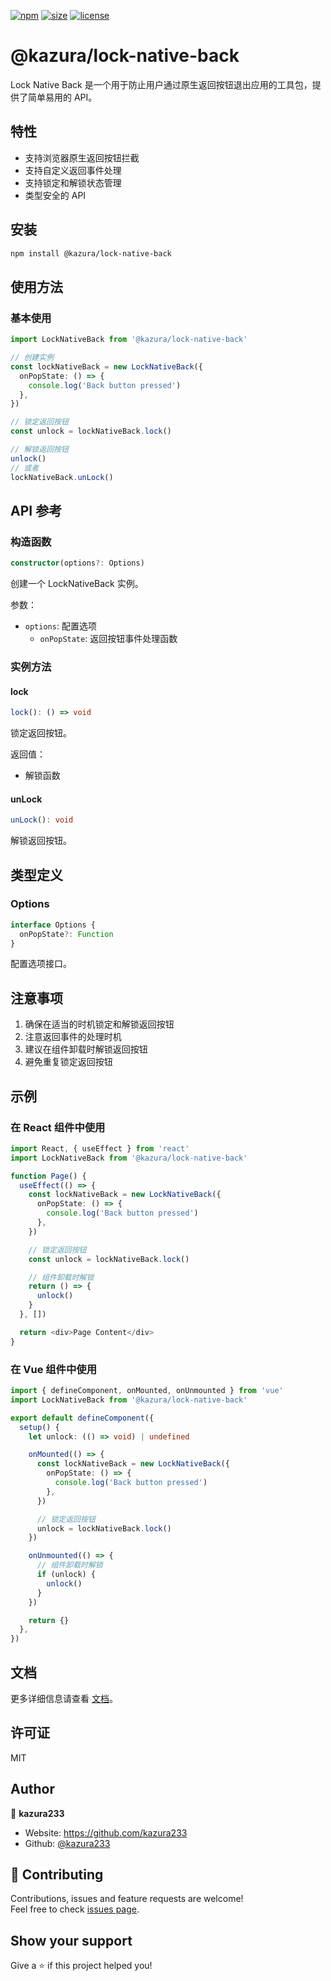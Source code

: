 [npm]: https://img.shields.io/npm/v/@kazura/lock-native-back
[npm-url]: https://www.npmjs.com/package/@kazura/lock-native-back
[size]: https://packagephobia.now.sh/badge?p=@kazura/lock-native-back
[size-url]: https://packagephobia.now.sh/result?p=@kazura/lock-native-back
[license]: https://img.shields.io/badge/License-MIT-blue
[license-url]: https://github.com/kazura233/kazurajs/blob/master/LICENSE

[![npm][npm]][npm-url]
[![size][size]][size-url]
[![license][license]][license-url]

# @kazura/lock-native-back

Lock Native Back 是一个用于防止用户通过原生返回按钮退出应用的工具包，提供了简单易用的 API。

## 特性

- 支持浏览器原生返回按钮拦截
- 支持自定义返回事件处理
- 支持锁定和解锁状态管理
- 类型安全的 API

## 安装

```bash
npm install @kazura/lock-native-back
```

## 使用方法

### 基本使用

```typescript
import LockNativeBack from '@kazura/lock-native-back'

// 创建实例
const lockNativeBack = new LockNativeBack({
  onPopState: () => {
    console.log('Back button pressed')
  },
})

// 锁定返回按钮
const unlock = lockNativeBack.lock()

// 解锁返回按钮
unlock()
// 或者
lockNativeBack.unLock()
```

## API 参考

### 构造函数

```typescript
constructor(options?: Options)
```

创建一个 LockNativeBack 实例。

参数：

- `options`: 配置选项
  - `onPopState`: 返回按钮事件处理函数

### 实例方法

#### lock

```typescript
lock(): () => void
```

锁定返回按钮。

返回值：

- 解锁函数

#### unLock

```typescript
unLock(): void
```

解锁返回按钮。

## 类型定义

### Options

```typescript
interface Options {
  onPopState?: Function
}
```

配置选项接口。

## 注意事项

1. 确保在适当的时机锁定和解锁返回按钮
2. 注意返回事件的处理时机
3. 建议在组件卸载时解锁返回按钮
4. 避免重复锁定返回按钮

## 示例

### 在 React 组件中使用

```typescript
import React, { useEffect } from 'react'
import LockNativeBack from '@kazura/lock-native-back'

function Page() {
  useEffect(() => {
    const lockNativeBack = new LockNativeBack({
      onPopState: () => {
        console.log('Back button pressed')
      },
    })

    // 锁定返回按钮
    const unlock = lockNativeBack.lock()

    // 组件卸载时解锁
    return () => {
      unlock()
    }
  }, [])

  return <div>Page Content</div>
}
```

### 在 Vue 组件中使用

```typescript
import { defineComponent, onMounted, onUnmounted } from 'vue'
import LockNativeBack from '@kazura/lock-native-back'

export default defineComponent({
  setup() {
    let unlock: (() => void) | undefined

    onMounted(() => {
      const lockNativeBack = new LockNativeBack({
        onPopState: () => {
          console.log('Back button pressed')
        },
      })

      // 锁定返回按钮
      unlock = lockNativeBack.lock()
    })

    onUnmounted(() => {
      // 组件卸载时解锁
      if (unlock) {
        unlock()
      }
    })

    return {}
  },
})
```

## 文档

更多详细信息请查看 [文档](https://kazura233.github.io/kazurajs/docs/lock-native-back)。

## 许可证

MIT

## Author

👤 **kazura233**

- Website: https://github.com/kazura233
- Github: [@kazura233](https://github.com/kazura233)

## 🤝 Contributing

Contributions, issues and feature requests are welcome!<br />Feel free to check [issues page](https://github.com/kazura233/kazurajs/issues).

## Show your support

Give a ⭐️ if this project helped you!
